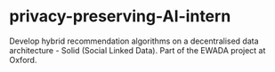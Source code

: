 # privacy-preserving-AI-intern
Develop hybrid recommendation algorithms on a decentralised data architecture - Solid (Social Linked Data). Part of the EWADA project at Oxford.
